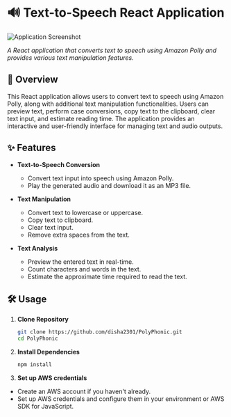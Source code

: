 # 🔊 Text-to-Speech React Application

![Application Screenshot](path/to/your/app/screenshot.png)

*A React application that converts text to speech using Amazon Polly and provides various text manipulation features.*

## 🚀 Overview

This React application allows users to convert text to speech using Amazon Polly, along with additional text manipulation functionalities. Users can preview text, perform case conversions, copy text to the clipboard, clear text input, and estimate reading time. The application provides an interactive and user-friendly interface for managing text and audio outputs.

## ✨ Features

- **Text-to-Speech Conversion**
  - Convert text input into speech using Amazon Polly.
  - Play the generated audio and download it as an MP3 file.

- **Text Manipulation**
  - Convert text to lowercase or uppercase.
  - Copy text to clipboard.
  - Clear text input.
  - Remove extra spaces from the text.

- **Text Analysis**
  - Preview the entered text in real-time.
  - Count characters and words in the text.
  - Estimate the approximate time required to read the text.

## 🛠️ Usage

1. **Clone Repository**
   ```bash
   git clone https://github.com/disha2301/PolyPhonic.git
   cd PolyPhonic
2. **Install Dependencies**
   ```bash
   npm install
3. **Set up AWS credentials**
  - Create an AWS account if you haven't already.
  - Set up AWS credentials and configure them in your environment or AWS SDK for JavaScript.


